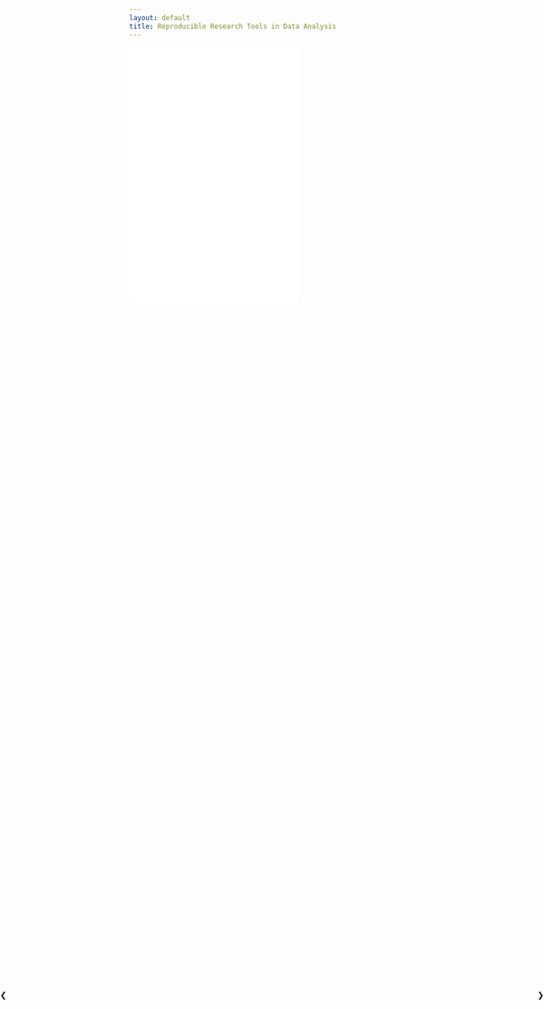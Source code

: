 ```yaml
---
layout: default
title: Reproducible Research Tools in Data Analysis
---
```


<iframe src="address.html" class="iframe" scrolling="no"  frameborder="0"></iframe>
<iframe src="README.html" class="iframe" scrolling="no" frameborder="0"></iframe>
<iframe src="page2.html" class="iframe" scrolling="no" frameborder="0" ></iframe>

<a class="w3-btn-floating" style="position:absolute;top:45%;left:0" onclick="plusDivs(-1)">❮</a>
<a class="w3-btn-floating" style="position:absolute;top:45%;right:0" onclick="plusDivs(1)">❯</a>
